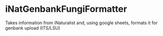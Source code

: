 # iNatGenbankFungiFormatter
Takes information from iNaturalist and, using google sheets, formats it for genbank upload (ITS/LSU)
